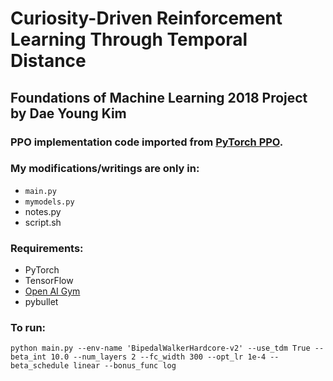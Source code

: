 # Curiosity-Driven Reinforcement Learning Through Temporal Distance

## Foundations of Machine Learning 2018 Project by Dae Young Kim

### PPO implementation code imported from [PyTorch PPO](https://github.com/ikostrikov/pytorch-a2c-ppo-acktr).

### My modifications/writings are only in: 
  - `main.py`
  - `mymodels.py`
  - notes.py
  - script.sh
  
  
### Requirements:
  - PyTorch
  - TensorFlow
  - [Open AI Gym](https://github.com/openai/gym)
  - pybullet
  

### To run:
```
python main.py --env-name 'BipedalWalkerHardcore-v2' --use_tdm True --beta_int 10.0 --num_layers 2 --fc_width 300 --opt_lr 1e-4 --beta_schedule linear --bonus_func log
```
